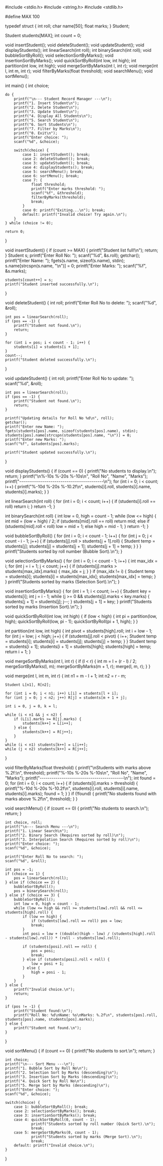 #include <stdio.h>
#include <string.h>
#include <stdlib.h>

#define MAX 100

typedef struct {
    int roll;
    char name[50];
    float marks;
} Student;

Student students[MAX];
int count = 0;

void insertStudent();
void deleteStudent();
void updateStudent();
void displayStudents();
int linearSearch(int roll);
int binarySearch(int roll);
void bubbleSortByRoll();
void selectionSortByMarks();
void insertionSortByMarks();
void quickSortByRoll(int low, int high);
int partition(int low, int high);
void mergeSortByMarks(int l, int r);
void merge(int l, int m, int r);
void filterByMarks(float threshold);
void searchMenu();
void sortMenu();

int main() {
    int choice;

    do {
        printf("\n--- Student Record Manager ---\n");
        printf("1. Insert Student\n");
        printf("2. Delete Student\n");
        printf("3. Update Student\n");
        printf("4. Display All Students\n");
        printf("5. Search Student\n");
        printf("6. Sort Students\n");
        printf("7. Filter by Marks\n");
        printf("0. Exit\n");
        printf("Enter choice: ");
        scanf("%d", &choice);

        switch(choice) {
            case 1: insertStudent(); break;
            case 2: deleteStudent(); break;
            case 3: updateStudent(); break;
            case 4: displayStudents(); break;
            case 5: searchMenu(); break;
            case 6: sortMenu(); break;
            case 7: {
                float threshold;
                printf("Enter marks threshold: ");
                scanf("%f", &threshold);
                filterByMarks(threshold);
                break;
            }
            case 0: printf("Exiting...\n"); break;
            default: printf("Invalid choice! Try again.\n");
        }
    } while (choice != 0);

    return 0;
}

void insertStudent() {
    if (count >= MAX) {
        printf("Student list full!\n");
        return;
    }
    Student s;
    printf("Enter Roll No: ");
    scanf("%d", &s.roll);
    getchar();
    printf("Enter Name: ");
    fgets(s.name, sizeof(s.name), stdin);
    s.name[strcspn(s.name, "\n")] = 0;
    printf("Enter Marks: ");
    scanf("%f", &s.marks);

    students[count++] = s;
    printf("Student inserted successfully.\n");
}

void deleteStudent() {
    int roll;
    printf("Enter Roll No to delete: ");
    scanf("%d", &roll);

    int pos = linearSearch(roll);
    if (pos == -1) {
        printf("Student not found.\n");
        return;
    }

    for (int i = pos; i < count - 1; i++) {
        students[i] = students[i + 1];
    }
    count--;
    printf("Student deleted successfully.\n");
}

void updateStudent() {
    int roll;
    printf("Enter Roll No to update: ");
    scanf("%d", &roll);

    int pos = linearSearch(roll);
    if (pos == -1) {
        printf("Student not found.\n");
        return;
    }

    printf("Updating details for Roll No %d\n", roll);
    getchar();
    printf("Enter new Name: ");
    fgets(students[pos].name, sizeof(students[pos].name), stdin);
    students[pos].name[strcspn(students[pos].name, "\n")] = 0;
    printf("Enter new Marks: ");
    scanf("%f", &students[pos].marks);

    printf("Student updated successfully.\n");
}

void displayStudents() {
    if (count == 0) {
        printf("No students to display.\n");
        return;
    }
    printf("\n%-10s %-20s %-10s\n", "Roll No", "Name", "Marks");
    printf("-------------------------------------------\n");
    for (int i = 0; i < count; i++) {
        printf("%-10d %-20s %-10.2f\n", students[i].roll, students[i].name, students[i].marks);
    }
}

int linearSearch(int roll) {
    for (int i = 0; i < count; i++) {
        if (students[i].roll == roll)
            return i;
    }
    return -1;
}

int binarySearch(int roll) {
    int low = 0, high = count - 1;
    while (low <= high) {
        int mid = (low + high) / 2;
        if (students[mid].roll == roll)
            return mid;
        else if (students[mid].roll < roll)
            low = mid + 1;
        else
            high = mid - 1;
    }
    return -1;
}

void bubbleSortByRoll() {
    for (int i = 0; i < count - 1; i++) {
        for (int j = 0; j < count - i - 1; j++) {
            if (students[j].roll > students[j + 1].roll) {
                Student temp = students[j];
                students[j] = students[j + 1];
                students[j + 1] = temp;
            }
        }
    }
    printf("Students sorted by roll number (Bubble Sort).\n");
}

void selectionSortByMarks() {
    for (int i = 0; i < count - 1; i++) {
        int max_idx = i;
        for (int j = i + 1; j < count; j++) {
            if (students[j].marks > students[max_idx].marks) {
                max_idx = j;
            }
        }
        if (max_idx != i) {
            Student temp = students[i];
            students[i] = students[max_idx];
            students[max_idx] = temp;
        }
    }
    printf("Students sorted by marks (Selection Sort).\n");
}

void insertionSortByMarks() {
    for (int i = 1; i < count; i++) {
        Student key = students[i];
        int j = i - 1;
        while (j >= 0 && students[j].marks < key.marks) {
            students[j + 1] = students[j];
            j--;
        }
        students[j + 1] = key;
    }
    printf("Students sorted by marks (Insertion Sort).\n");
}

void quickSortByRoll(int low, int high) {
    if (low < high) {
        int pi = partition(low, high);
        quickSortByRoll(low, pi - 1);
        quickSortByRoll(pi + 1, high);
    }
}

int partition(int low, int high) {
    int pivot = students[high].roll;
    int i = low - 1;
    for (int j = low; j < high; j++) {
        if (students[j].roll < pivot) {
            i++;
            Student temp = students[i];
            students[i] = students[j];
            students[j] = temp;
        }
    }
    Student temp = students[i + 1];
    students[i + 1] = students[high];
    students[high] = temp;
    return i + 1;
}

void mergeSortByMarks(int l, int r) {
    if (l < r) {
        int m = l + (r - l) / 2;
        mergeSortByMarks(l, m);
        mergeSortByMarks(m + 1, r);
        merge(l, m, r);
    }
}

void merge(int l, int m, int r) {
    int n1 = m - l + 1;
    int n2 = r - m;

    Student L[n1], R[n2];

    for (int i = 0; i < n1; i++) L[i] = students[l + i];
    for (int j = 0; j < n2; j++) R[j] = students[m + 1 + j];

    int i = 0, j = 0, k = l;

    while (i < n1 && j < n2) {
        if (L[i].marks >= R[j].marks) {
            students[k++] = L[i++];
        } else {
            students[k++] = R[j++];
        }
    }
    while (i < n1) students[k++] = L[i++];
    while (j < n2) students[k++] = R[j++];
}

void filterByMarks(float threshold) {
    printf("\nStudents with marks above %.2f:\n", threshold);
    printf("%-10s %-20s %-10s\n", "Roll No", "Name", "Marks");
    printf("-------------------------------------------\n");
    int found = 0;
    for (int i = 0; i < count; i++) {
        if (students[i].marks > threshold) {
            printf("%-10d %-20s %-10.2f\n", students[i].roll, students[i].name, students[i].marks);
            found = 1;
        }
    }
    if (!found) {
        printf("No students found with marks above %.2f\n", threshold);
    }
}

void searchMenu() {
    if (count == 0) {
        printf("No students to search.\n");
        return;
    }

    int choice, roll;
    printf("\n--- Search Menu ---\n");
    printf("1. Linear Search\n");
    printf("2. Binary Search (Requires sorted by roll)\n");
    printf("3. Interpolation Search (Requires sorted by roll)\n");
    printf("Enter choice: ");
    scanf("%d", &choice);

    printf("Enter Roll No to search: ");
    scanf("%d", &roll);

    int pos = -1;
    if (choice == 1) {
        pos = linearSearch(roll);
    } else if (choice == 2) {
        bubbleSortByRoll();
        pos = binarySearch(roll);
    } else if (choice == 3) {
        bubbleSortByRoll();
        int low = 0, high = count - 1;
        while (low <= high && roll >= students[low].roll && roll <= students[high].roll) {
            if (low == high) {
                if (students[low].roll == roll) pos = low;
                break;
            }
            int posi = low + ((double)(high - low) / (students[high].roll - students[low].roll)) * (roll - students[low].roll);

            if (students[posi].roll == roll) {
                pos = posi;
                break;
            } else if (students[posi].roll < roll) {
                low = posi + 1;
            } else {
                high = posi - 1;
            }
        }
    } else {
        printf("Invalid choice.\n");
        return;
    }

    if (pos != -1) {
        printf("Student found:\n");
        printf("Roll No: %d\nName: %s\nMarks: %.2f\n", students[pos].roll, students[pos].name, students[pos].marks);
    } else {
        printf("Student not found.\n");
    }
}

void sortMenu() {
    if (count == 0) {
        printf("No students to sort.\n");
        return;
    }

    int choice;
    printf("\n--- Sort Menu ---\n");
    printf("1. Bubble Sort by Roll No\n");
    printf("2. Selection Sort by Marks (descending)\n");
    printf("3. Insertion Sort by Marks (descending)\n");
    printf("4. Quick Sort by Roll No\n");
    printf("5. Merge Sort by Marks (descending)\n");
    printf("Enter choice: ");
    scanf("%d", &choice);

    switch(choice) {
        case 1: bubbleSortByRoll(); break;
        case 2: selectionSortByMarks(); break;
        case 3: insertionSortByMarks(); break;
        case 4: quickSortByRoll(0, count - 1);
                printf("Students sorted by roll number (Quick Sort).\n");
                break;
        case 5: mergeSortByMarks(0, count - 1);
                printf("Students sorted by marks (Merge Sort).\n");
                break;
        default: printf("Invalid choice.\n");
    }
}
